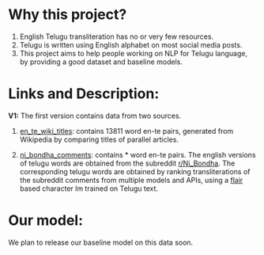 # Why this project?

1. English Telugu transliteration has no or very few resources.
2. Telugu is written using English alphabet on most social media posts.
3. This project aims to help people working on NLP for Telugu language, by providing a good dataset and baseline models.

# Links and Description:

**V1:**
The first version contains data from two sources.

1. [en_te_wiki_titles](https://github.com/notAI-tech/Datasets/releases/download/En-Te_Transliteration/v1.en_te_wiki_titles.txt):
  contains 13811 word en-te pairs, generated from Wikipedia by comparing titles of parallel articles.


2. [ni_bondha_comments](https://github.com/notAI-tech/Datasets/edit/master/En-Te_Transliteration/README.md):
  contains * word en-te pairs. The english versions of telugu words are obtained from the subreddit [r/Ni_Bondha](https://www.reddit.com/r/Ni_Bondha/).
  The corresponding telugu words are obtained by ranking transliterations of the subreddit comments from multiple models and APIs,
  using a [flair](https://github.com/zalandoresearch/flair) based character lm trained on Telugu text.


# Our model:
  We plan to release our baseline model on this data soon. 
